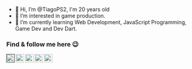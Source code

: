 - 👋 Hi, I’m @TiagoPS2, I'm 20 years old
- 👀 I’m interested in game production.
- 🌱 I’m currently learning Web Development, JavaScript Programming, Game Dev and Dev Dart.


<!---
TiagoPS2/TiagoPS2 is a ✨ special ✨ repository because its `README.md` (this file) appears on your GitHub profile.
You can click the Preview link to take a look at your changes.
--->

### Find & follow me here 😉

[<img align="left" alt="Website" width="22px" src="images/earth.png">]()
[<img align="left" alt="LinkedIn" width="22px" src="images/linkedin.png">](https://www.linkedin.com/in/tiago-santos-433083229/)
[<img align="left" alt="Email" width="22px" src="images/mail.png">](mailto:tiagopáula159753@gmail.com)
[<img align="left" alt="Instagram" width="22px" src="images/instagram.png">](https://www.instagram.com/tiagops.sw/)
[<img align="left" alt="Twitter" width="22px" src="images/twitter.png">](https://twitter.com/TiagoSantos0071)
